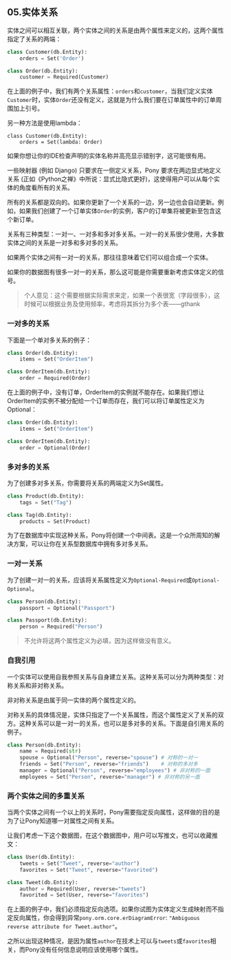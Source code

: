 
## 05.实体关系

实体之间可以相互关联，两个实体之间的关系是由两个属性来定义的，这两个属性指定了关系的两端：

```py
class Customer(db.Entity):
    orders = Set('Order')

class Order(db.Entity):
    customer = Required(Customer)
```

在上面的例子中，我们有两个关系属性：```orders```和```customer```，当我们定义实体```Customer```时，实体```Order```还没有定义，这就是为什么我们要在订单属性中的订单周围加上引号。

另一种方法是使用lambda：

```
class Customer(db.Entity):
    orders = Set(lambda: Order)
```

如果你想让你的IDE检查声明的实体名称并高亮显示错别字，这可能很有用。

一些映射器 (例如 Django) 只要求在一侧定义关系，Pony 要求在两边显式地定义关系 (正如《Python之禅》中所说：显式比隐式更好)，这使得用户可以从每个实体的角度看所有的关系。

所有的关系都是双向的。如果你更新了一个关系的一边，另一边也会自动更新。例如，如果我们创建了一个订单实体```Order```的实例，客户的订单集将被更新至包含这个新订单。

关系有三种类型：一对一、一对多和多对多关系。一对一的关系很少使用，大多数实体之间的关系是一对多和多对多的关系。

如果两个实体之间有一对一的关系，那往往意味着它们可以组合成一个实体。

如果你的数据图有很多一对一的关系，那么这可能是你需要重新考虑实体定义的信号。

> 个人意见：这个需要根据实际需求来定，如果一个表很宽（字段很多），这时候可以根据业务及使用频率，考虑将其拆分为多个表——gthank

### 一对多的关系

下面是一个单对多关系的例子：

```py
class Order(db.Entity):
    items = Set("OrderItem")

class OrderItem(db.Entity):
    order = Required(Order)
```

在上面的例子中，没有订单，OrderItem的实例就不能存在。如果我们想让OrderItem的实例不被分配给一个订单而存在，我们可以将订单属性定义为Optional：

```py
class Order(db.Entity):
    items = Set("OrderItem")

class OrderItem(db.Entity):
    order = Optional(Order)
```

### 多对多的关系

为了创建多对多关系，你需要将关系的两端定义为Set属性。

```py
class Product(db.Entity):
    tags = Set("Tag")

class Tag(db.Entity):
    products = Set(Product)
```

为了在数据库中实现这种关系，Pony将创建一个中间表。这是一个众所周知的解决方案，可以让你在关系型数据库中拥有多对多关系。

### 一对一关系

为了创建一对一的关系，应该将关系属性定义为```Optional-Required```或```Optional-Optional```。

```py
class Person(db.Entity):
    passport = Optional("Passport")

class Passport(db.Entity):
    person = Required("Person")
```

> 不允许将这两个属性定义为必填，因为这样做没有意义。

### 自我引用

一个实体可以使用自我参照关系与自身建立关系。这种关系可以分为两种类型：对称关系和非对称关系。

非对称关系是由属于同一实体的两个属性定义的。

对称关系的具体情况是，实体只指定了一个关系属性，而这个属性定义了关系的双方。这种关系可以是一对一的关系，也可以是多对多的关系。下面是自引用关系的例子。

```py
class Person(db.Entity):
    name = Required(str)
    spouse = Optional("Person", reverse="spouse") # 对称的一对一
    friends = Set("Person", reverse="friends")    # 对称的多对多
    manager = Optional("Person", reverse="employees") # 非对称的一面
    employees = Set("Person", reverse="manager") # 非对称的另一面
```

### 两个实体之间的多重关系

当两个实体之间有一个以上的关系时，Pony需要指定反向属性，这样做的目的是为了让Pony知道哪一对属性之间有关系。

让我们考虑一下这个数据图，在这个数据图中，用户可以写推文，也可以收藏推文：

```py
class User(db.Entity):
    tweets = Set("Tweet", reverse="author")
    favorites = Set("Tweet", reverse="favorited")

class Tweet(db.Entity):
    author = Required(User, reverse="tweets")
    favorited = Set(User, reverse="favorites")
```

在上面的例子中，我们必须指定反向选项。如果你试图为实体定义生成映射而不指定反向属性，你会得到异常```pony.orm.core.erDiagramError```: ```"Ambiguous reverse attribute for Tweet.author"```。

之所以出现这种情况，是因为属性```author```在技术上可以与```tweets```或```favorites```相关，而Pony没有任何信息说明应该使用哪个属性。
